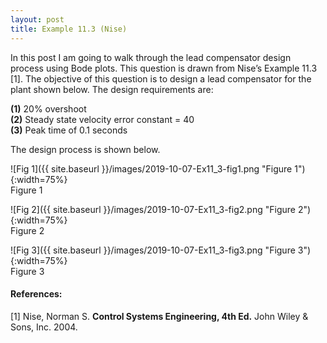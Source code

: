 ```yaml
---
layout: post
title: Example 11.3 (Nise)
---
```


In this post I am going to walk through the lead compensator design process using Bode plots. This question is drawn from Nise’s Example 11.3 [1]. The objective of this question is to design a lead compensator for the plant shown below. The design requirements are:    

**(1)** 20% overshoot    
**(2)** Steady state velocity error constant = 40     
**(3)** Peak time of 0.1 seconds      

The design process is shown below. 

![Fig 1]({{ site.baseurl }}/images/2019-10-07-Ex11_3-fig1.png "Figure 1"){:width=75%}    
Figure 1

![Fig 2]({{ site.baseurl }}/images/2019-10-07-Ex11_3-fig2.png "Figure 2"){:width=75%}     
Figure 2

![Fig 3]({{ site.baseurl }}/images/2019-10-07-Ex11_3-fig3.png "Figure 3"){:width=75%}      
Figure 3

#### References: 

[1] Nise, Norman S. **Control Systems Engineering, 4th Ed.** John Wiley & Sons, Inc. 2004. 

